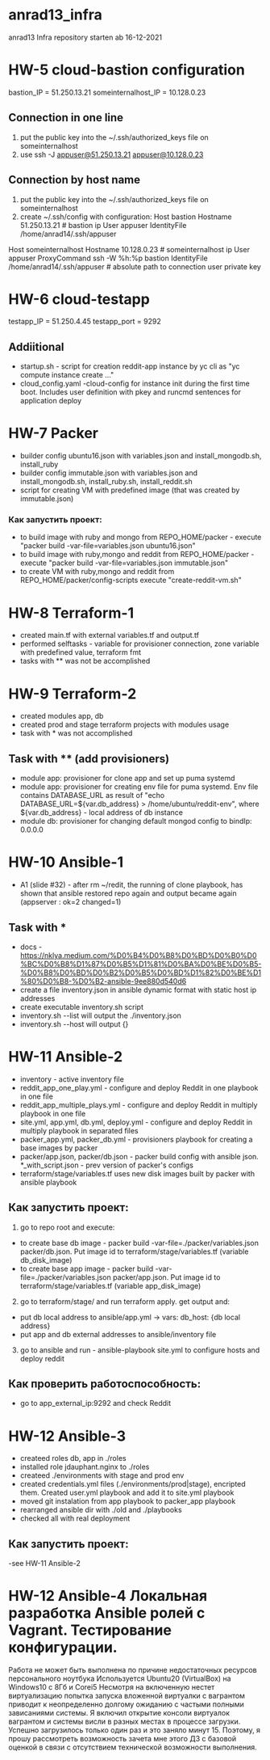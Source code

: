 # anrad13_infra
anrad13 Infra repository
starten ab 16-12-2021

# HW-5 cloud-bastion configuration
bastion_IP = 51.250.13.21
someinternalhost_IP = 10.128.0.23

## Connection in one line
1) put the public key into the ~/.ssh/authorized_keys file on someinternalhost
2) use ssh -J appuser@51.250.13.21 appuser@10.128.0.23

## Connection by host name
1) put the public key into the ~/.ssh/authorized_keys file on someinternalhost
2) create ~/.ssh/config with configuration:
Host bastion
  Hostname 51.250.13.21 # bastion ip
  User appuser
  IdentityFile /home/anrad14/.ssh/appuser

Host someinternalhost
  Hostname 10.128.0.23 # someinternalhost ip
  User appuser
  ProxyCommand ssh -W %h:%p bastion
  IdentityFile /home/anrad14/.ssh/appuser # absolute path to connection user private key

# HW-6 cloud-testapp
testapp_IP = 51.250.4.45
testapp_port = 9292
## Addiitional
- startup.sh - script for creation reddit-app instance by yc cli as "yc compute instance create ..."
- cloud_config.yaml -cloud-config for instance init during the first time boot. Includes user definition with pkey and runcmd sentences for application deploy

# HW-7 Packer
- builder config ubuntu16.json with variables.json and install_mongodb.sh, install_ruby
- builder config immutable.json with variables.json and install_mongodb.sh, install_ruby.sh, install_reddit.sh
- script for creating VM with predefined image (that was created by immutable.json)
### Как запустить проект:
- to build image with ruby and mongo from REPO_HOME/packer - execute "packer build -var-file=variables.json ubuntu16.json"
- to build image with ruby,mongo and reddit from REPO_HOME/packer - execute "packer build -var-file=variables.json immutable.json"
- to create VM with ruby,mongo and reddit from REPO_HOME/packer/config-scripts execute "create-reddit-vm.sh"

# HW-8 Terraform-1
- created main.tf with external variables.tf and output.tf
- performed selftasks - variable for provisioner connection, zone variable with predefined value, terraform fmt
- tasks with ** was not be accomplished

# HW-9 Terraform-2
- created modules app, db
- created prod and stage terraform projects with modules usage
- task with * was not accomplished
## Task with ** (add provisioners)
- module app: provisioner for clone app and set up puma systemd
- module app: provisioner for creating env file for puma systemd. Env file contains DATABASE_URL as result of "echo DATABASE_URL=${var.db_address} > /home/ubuntu/reddit-env", where ${var.db_address} - local address of db instance
- module db: provisioner for changing default mongod config to bindIp: 0.0.0.0

# HW-10 Ansible-1
- A1 (slide #32) - after rm ~/redit, the running of clone playbook, has shown that ansible restored repo again and output became again (appserver                  : ok=2    changed=1)
## Task with *
- docs - https://nklya.medium.com/%D0%B4%D0%B8%D0%BD%D0%B0%D0%BC%D0%B8%D1%87%D0%B5%D1%81%D0%BA%D0%BE%D0%B5-%D0%B8%D0%BD%D0%B2%D0%B5%D0%BD%D1%82%D0%BE%D1%80%D0%B8-%D0%B2-ansible-9ee880d540d6
- create a file inventory.json in ansible dynamic format with static host ip addresses
- create executable inventory.sh script
- inventory.sh --list will output the ./inventory.json
- inventory.sh --host will output {}

# HW-11 Ansible-2
- inventory - active inventory file
- reddit_app_one_play.yml - configure and deploy Reddit in one playbook in one file
- reddit_app_multiple_plays.yml - configure and deploy Reddit in multiply playbook in one file
- site.yml, app.yml, db.yml, deploy.yml - configure and deploy Reddit in multiply playbook in separated files
- packer_app.yml, packer_db.yml - provisioners playbook for creating a base images by packer
- packer/app.json, packer/db.json - packer build config with ansible json. *_with_script.json - prev version of packer's configs
- terraform/stage/variables.tf uses new disk images built by packer with ansible playbook
## Как запустить проект:
1. go to repo root and execute:
- to create base db image - packer build -var-file=./packer/variables.json packer/db.json. Put image id to terraform/stage/variables.tf (variable db_disk_image)
-  to create base app image - packer build -var-file=./packer/variables.json packer/app.json. Put image id to terraform/stage/variables.tf (variable app_disk_image)
2. go to terraform/stage/ and run terraform apply. get output and:
- put db local address to ansible/app.yml -> vars:   db_host: {db local address}
- put app and db external addresses to ansible/inventory file
3. go to ansible and run -  ansible-playbook site.yml to configure hosts and deploy reddit

## Как проверить работоспособность:
 - go to app_external_ip:9292 and check Reddit

# HW-12 Ansible-3
- createed roles db, app in ./roles
- installed role jdauphant.nginx to ./roles
- createed ./environments with stage and prod env
- created credentials.yml files (./environments/prod|stage), encripted them. Created user.yml playbook and add it to site.yml playbook
- moved git instalation from app playbook to packer_app playbook
- rearranged ansible dir with ./old and ./playbooks
- checked all with real deployment
## Как запустить проект:
-see HW-11 Ansible-2

# HW-12 Ansible-4 Локальная разработка Ansible ролей с Vagrant. Тестирование конфигурации.
Работа не может быть выполнена по причине недостаточных ресурсов персонального ноутбука
Используется Ubuntu20 (VirtualBox) на Windows10 с 8Гб и Corei5
Несмотря на включенную нестет виртуализацию попытка запуска вложенной виртуалки с вагрантом приводит
к неопределенно долгому ожиданию с частыми полными зависаниями системы.
Я включил открытие консоли виртуалок вагрантом и системы висли в разных местах в процессе загрузки.
Успешно загрузилось только один раз и это заняло минут 15.
Поэтому, я прошу рассмотреть возможность зачета мне этого ДЗ с базовой оценкой в связи с отсутствием технической возможности выполнения.
